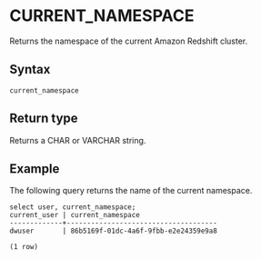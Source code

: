 # CURRENT\_NAMESPACE<a name="r_CURRENT_NAMESPACE"></a>

Returns the namespace of the current Amazon Redshift cluster\.

## Syntax<a name="r_CURRENT_NAMESPACE-synopsis"></a>

```
current_namespace
```

## Return type<a name="r_CURRENT_NAMESPACE-return-type"></a>

Returns a CHAR or VARCHAR string\. 

## Example<a name="r_CURRENT_NAMESPACE-example"></a>

The following query returns the name of the current namespace\.  

```
select user, current_namespace; 
current_user | current_namespace
-------------+-------------------------------------
dwuser       | 86b5169f-01dc-4a6f-9fbb-e2e24359e9a8

(1 row)
```